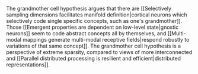 ---
---

The grandmother cell hypothesis argues that there are [[Selectively sampling dimensions facilitates manifold definition|cortical neurons which selectively code single specific concepts, such as one's grandmother]]. Those [[Emergent properties are dependent on low-level state|gnostic neurons]] seem to code abstract concepts all by themselves, and [[Multi-modal mappings generate multi-modal receptive fields|respond robustly to variations of that same concept]]. The grandmother cell hypothesis is a perspective of extreme sparsity, compared to views of more interconnected and [[Parallel distributed processing is resilient and efficient|distributed representations]].